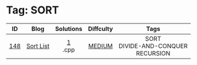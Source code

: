 
# Tag: SORT
| ID | Blog | Solutions | Diffculty | Tags |
|:----:|:----:|:-------:|:----:|:----:|
| [148](https://leetcode.com/problems/sort-list/) | [Sort List](https://helloacm.com/using-recursive-merge-sort-algorithm-to-sort-a-linked-list-in-onlogn/) | [1](https://github.com/DoctorLai/ACM/tree/master/leetcode/148.%20Sort%20List)<br/>.cpp | [MEDIUM](https://github.com/DoctorLai/ACM/blob/master/leetcode/MEDIUM.md) | SORT <BR/> DIVIDE-AND-CONQUER <BR/> RECURSION |
